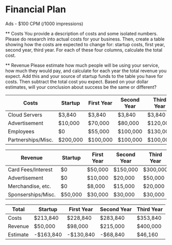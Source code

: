 # Financial Plan

Ads - $100 CPM (/1000 impressions)

** Costs
You provide a description of costs and some isolated numbers. Please do research into actual costs for your business. Then, create a table showing how the costs are expected to change for: startup costs, first year, second year, third year. For each of these four columns, calculate the total cost.

** Revenue
Please estimate how much people will be using your service, how much they would pay, and calculate for each year the total revenue you expect. Add this and your source of startup funds to the table you have for costs. Then subtract the total cost you expect. Based on your dollar estimates, will your conclusion about success be the same or different?

| Costs | Startup | First Year | Second Year | Third Year |
| ----- | ------- | ---------- | ----------- | ---------- |
| Cloud Servers      | $3,840   | $3,840   | $3,840   | $3,840   |
| Advertisement      | $10,000  | $70,000  | $80,000  | $120,000 |
| Employees          | $0       | $55,000  | $100,000 | $130,000 |
| Partnerships/Misc. | $200,000 | $100,000 | $100,000 | $100,000 |

| Revenue | Startup | First Year | Second Year | Third Year |
| ------- | ------- | ---------- | ----------- | ---------- |
| Card Fees/Interest | $0      | $50,000 | $150,000 | $300,000 |
| Advertisement      | $0      | $10,000 | $20,000  | $50,000  |
| Merchandise, etc.  | $0      | $8,000  | $15,000  | $20,000  |
| Sponserships/Misc. | $50,000 | $30,000 | $30,000  | $30,000  |

| Total | Startup | First Year | Second Year | Third Year |
| ----- | ------- | ---------- | ----------- | ---------- |
| Costs    | $213,840  | $228,840 | $283,840 | $353,840 |
| Revenue  | $50,000   | $98,000  | $215,000 | $400,000 |
| Estimate | -$163,840 | -$130,840 | -$68,840 | $46,160 |
